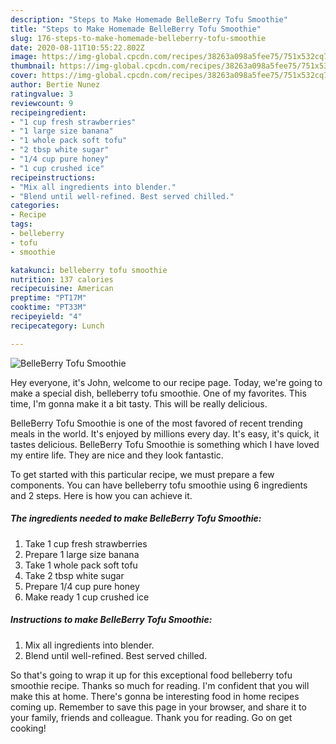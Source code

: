 ```yaml
---
description: "Steps to Make Homemade BelleBerry Tofu Smoothie"
title: "Steps to Make Homemade BelleBerry Tofu Smoothie"
slug: 176-steps-to-make-homemade-belleberry-tofu-smoothie
date: 2020-08-11T10:55:22.802Z
image: https://img-global.cpcdn.com/recipes/38263a098a5fee75/751x532cq70/belleberry-tofu-smoothie-recipe-main-photo.jpg
thumbnail: https://img-global.cpcdn.com/recipes/38263a098a5fee75/751x532cq70/belleberry-tofu-smoothie-recipe-main-photo.jpg
cover: https://img-global.cpcdn.com/recipes/38263a098a5fee75/751x532cq70/belleberry-tofu-smoothie-recipe-main-photo.jpg
author: Bertie Nunez
ratingvalue: 3
reviewcount: 9
recipeingredient:
- "1 cup fresh strawberries"
- "1 large size banana"
- "1 whole pack soft tofu"
- "2 tbsp white sugar"
- "1/4 cup pure honey"
- "1 cup crushed ice"
recipeinstructions:
- "Mix all ingredients into blender."
- "Blend until well-refined. Best served chilled."
categories:
- Recipe
tags:
- belleberry
- tofu
- smoothie

katakunci: belleberry tofu smoothie 
nutrition: 137 calories
recipecuisine: American
preptime: "PT17M"
cooktime: "PT33M"
recipeyield: "4"
recipecategory: Lunch

---
```



![BelleBerry Tofu Smoothie](https://img-global.cpcdn.com/recipes/38263a098a5fee75/751x532cq70/belleberry-tofu-smoothie-recipe-main-photo.jpg)

Hey everyone, it's John, welcome to our recipe page. Today, we're going to make a special dish, belleberry tofu smoothie. One of my favorites. This time, I'm gonna make it a bit tasty. This will be really delicious.



BelleBerry Tofu Smoothie is one of the most favored of recent trending meals in the world. It's enjoyed by millions every day. It's easy, it's quick, it tastes delicious. BelleBerry Tofu Smoothie is something which I have loved my entire life. They are nice and they look fantastic.


To get started with this particular recipe, we must prepare a few components. You can have belleberry tofu smoothie using 6 ingredients and 2 steps. Here is how you can achieve it.

##### The ingredients needed to make BelleBerry Tofu Smoothie:

1. Take 1 cup fresh strawberries
1. Prepare 1 large size banana
1. Take 1 whole pack soft tofu
1. Take 2 tbsp white sugar
1. Prepare 1/4 cup pure honey
1. Make ready 1 cup crushed ice




##### Instructions to make BelleBerry Tofu Smoothie:

1. Mix all ingredients into blender.
1. Blend until well-refined. Best served chilled.




So that's going to wrap it up for this exceptional food belleberry tofu smoothie recipe. Thanks so much for reading. I'm confident that you will make this at home. There's gonna be interesting food in home recipes coming up. Remember to save this page in your browser, and share it to your family, friends and colleague. Thank you for reading. Go on get cooking!
